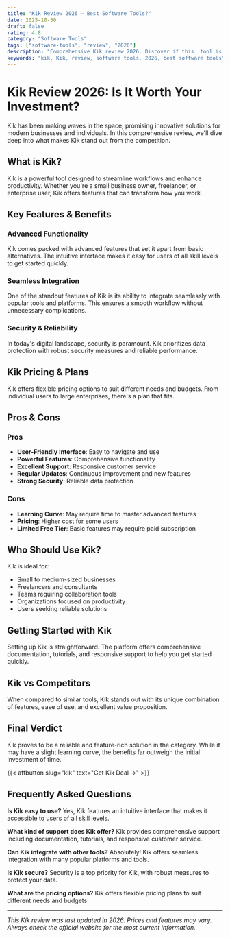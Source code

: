 ```yaml
---
title: "Kik Review 2026 – Best Software Tools?"
date: 2025-10-30
draft: false
rating: 4.8
category: "Software Tools"
tags: ["software-tools", "review", "2026"]
description: "Comprehensive Kik review 2026. Discover if this  tool is the best choice for your needs."
keywords: "kik, Kik, review, software tools, 2026, best software tools"
---
```


# Kik Review 2026: Is It Worth Your Investment?

Kik has been making waves in the  space, promising innovative solutions for modern businesses and individuals. In this comprehensive review, we'll dive deep into what makes Kik stand out from the competition.

## What is Kik?

Kik is a powerful  tool designed to streamline workflows and enhance productivity. Whether you're a small business owner, freelancer, or enterprise user, Kik offers features that can transform how you work.

## Key Features & Benefits

### Advanced Functionality
Kik comes packed with advanced features that set it apart from basic alternatives. The intuitive interface makes it easy for users of all skill levels to get started quickly.

### Seamless Integration
One of the standout features of Kik is its ability to integrate seamlessly with popular tools and platforms. This ensures a smooth workflow without unnecessary complications.

### Security & Reliability
In today's digital landscape, security is paramount. Kik prioritizes data protection with robust security measures and reliable performance.

## Kik Pricing & Plans

Kik offers flexible pricing options to suit different needs and budgets. From individual users to large enterprises, there's a plan that fits.

## Pros & Cons

### Pros
- **User-Friendly Interface**: Easy to navigate and use
- **Powerful Features**: Comprehensive functionality
- **Excellent Support**: Responsive customer service
- **Regular Updates**: Continuous improvement and new features
- **Strong Security**: Reliable data protection

### Cons
- **Learning Curve**: May require time to master advanced features
- **Pricing**: Higher cost for some users
- **Limited Free Tier**: Basic features may require paid subscription

## Who Should Use Kik?

Kik is ideal for:
- Small to medium-sized businesses
- Freelancers and consultants
- Teams requiring collaboration tools
- Organizations focused on productivity
- Users seeking reliable  solutions

## Getting Started with Kik

Setting up Kik is straightforward. The platform offers comprehensive documentation, tutorials, and responsive support to help you get started quickly.

## Kik vs Competitors

When compared to similar tools, Kik stands out with its unique combination of features, ease of use, and excellent value proposition.

## Final Verdict

Kik proves to be a reliable and feature-rich solution in the  category. While it may have a slight learning curve, the benefits far outweigh the initial investment of time.

{{< affbutton slug="kik" text="Get Kik Deal →" >}}

## Frequently Asked Questions

**Is Kik easy to use?**
Yes, Kik features an intuitive interface that makes it accessible to users of all skill levels.

**What kind of support does Kik offer?**
Kik provides comprehensive support including documentation, tutorials, and responsive customer service.

**Can Kik integrate with other tools?**
Absolutely! Kik offers seamless integration with many popular platforms and tools.

**Is Kik secure?**
Security is a top priority for Kik, with robust measures to protect your data.

**What are the pricing options?**
Kik offers flexible pricing plans to suit different needs and budgets.

---

*This Kik review was last updated in 2026. Prices and features may vary. Always check the official website for the most current information.*
